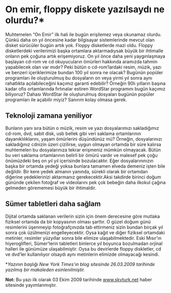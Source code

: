 # On emir, floppy diskete yazılsaydı ne olurdu?*

Muhtemelen “On Emir” ilk hali ile bugün erişilemez veya okunamaz olurdu. Çünkü daha on yıl öncesine kadar bilgisayar 
sistemlerinde mevcut olan disket sürücüler bugün artık yok. Floppy disketlerde mazi oldu. Floppy disketlerdeki 
verilerimizi başka ortamlara aktarmadıysak büyük bir ihtimalle onların pek çoğuna artık erişemiyoruz. On yıl önce daha 
yeni yaygınlaşmaya başlayan cd-rom ve cd okuyucuların ömürleri hakkında aramızda tahmin yapabilecek olan var mıdır? Peki 
bütün o cd-rom’lardaki resim, müzik, yazı ve benzeri içeriklerimize bundan 100 yıl sonra ne olacak? Bugünün popüler 
programları ile oluşturulmuş bu dosyaların on veya yirmi yıl sonra aynı rahatlıkta açılabileceğini kaçımız garanti 
edebilir? Örneğin 90lı yılların başına kadar ofis ortamlarında fırtınalar estiren WordStar programını bugün kaçımız 
biliyoruz? Dahası WordStar ile oluşturulmuş dosyaları bugünün popüler programları ile açabilir miyiz? Sanırım kolay 
olmasa gerek.

## Teknoloji zamana yeniliyor

Bunların yanı sıra bütün o müzik, resim ve yazı dosyalarımızı sakladığımız cd-rom, dvd, sabit disk, usb bellek gibi veri 
saklama ortamlarının dayanıklılıklarını, yaşam ömürlerini düşündünüz mü? Örneğin, dosyalarınızı sakladığınız cdnizin 
üzeri çizilirse, uygun olmayan ortamda bir süre kalırsa muhtemelen bu dosyalarınıza tekrar erişmeniz mümkün olmayacak. 
Bütün bu veri saklama ortamlarının belirli bir ömürü vardır ve malesef pek çoğu önümüzdeki beş on yıl yıl içerisinde 
bozulacaktır. Eğer dosyalarınınızın başka bir ortamda yedeği yoksa bunlara tamamen elveda demeniz işten bile değildir.
Bir kere yedek almanın yanında, sürekli olarak bir ortamdan diğerine yedeklerinizi aktarmanız gerekecektir.Aksi takdirde 
birinci doğum gününde çekilen fotoğraf ve videolarını pek çok bebeğin daha ilkokul çağına gelmeden görememesi büyük bir 
ihtimaldir.

## Sümer tabletleri daha sağlam

Dijital ortamda saklanan verilerin sizin için önem derecesine göre mutlaka fiziksel ortamda da bir kopyasının olması 
şarttır. O güzel doğum günü resimlerini üşenmeyip fotoğrafçınızda tab ettirmeniz sizin bundan birçak yıl sonra çok 
üzülmenizi engelleyecektir. Oysa kağıt ve diğer fiziksel ortamdaki metinler, resimler yüzyıllar sonra bile elimize 
ulaşabilmektedir. Eski Mısır’ın hiyeroglifleri, Sümer’lerin tabletleri binlerce yıl boyunca bozulmadan orjinal halleri 
ile günümüze ulaşabilmiştir. Oysa bu devirlerde floppy diskletler, cd ve dvd’ler kullanılıyor olsaydı aynı metinlerin 
elimizde olmayacağı kesindi.

*_Yazının başlığı New York Times’ın blog sitesinde 26.03.2009 tarihinde yazılmış bir makaleden esinlenilmiştir._

**Not:** Bu yazı ilk olarak 03 Ekim 2009 tarihinde www.skyturk.net haber sitesinde yayımlanmıştır.


